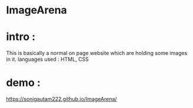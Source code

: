 # ImageArena
# intro :
This is basically a normal on page website which are holding some images in it.
languages used : HTML, CSS

# demo : 
https://sonigautam222.github.io/ImageArena/
